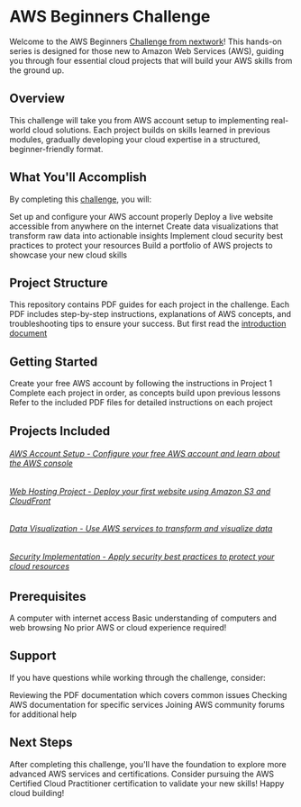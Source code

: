 # AWS Beginners Challenge
Welcome to the AWS Beginners [Challenge from nextwork](https://learn.nextwork.org/projects/aws-beginners-challenge)! This hands-on series is designed for those new to Amazon Web Services (AWS), guiding you through four essential cloud projects that will build your AWS skills from the ground up.

## Overview
This challenge will take you from AWS account setup to implementing real-world cloud solutions. Each project builds on skills learned in previous modules, gradually developing your cloud expertise in a structured, beginner-friendly format.

## What You'll Accomplish
By completing this [challenge](https://learn.nextwork.org/projects/aws-beginners-challenge), you will:

Set up and configure your AWS account properly
Deploy a live website accessible from anywhere on the internet
Create data visualizations that transform raw data into actionable insights
Implement cloud security best practices to protect your resources
Build a portfolio of AWS projects to showcase your new cloud skills

## Project Structure
This repository contains PDF guides for each project in the challenge. Each PDF includes step-by-step instructions, explanations of AWS concepts, and troubleshooting tips to ensure your success. But first read the [introduction document](https://github.com/Shaykhouna/nextwork_-_aws-beginners-challenge/blob/main/legendary-aws-beginners-challenge.pdf)

## Getting Started

Create your free AWS account by following the instructions in Project 1
Complete each project in order, as concepts build upon previous lessons
Refer to the included PDF files for detailed instructions on each project

## Projects Included

###### [AWS Account Setup - Configure your free AWS account and learn about the AWS console](https://link.nextwork.org/projects/aws-account-setup?utm_source=project-app)
###### [Web Hosting Project - Deploy your first website using Amazon S3 and CloudFront](https://link.nextwork.org/projects/aws-host-a-website-on-s3?utm_source=project-app)
###### [Data Visualization - Use AWS services to transform and visualize data](https://link.nextwork.org/projects/aws-analytics-quicksight?utm_source=project-app)
###### [Security Implementation - Apply security best practices to protect your cloud resources](https://link.nextwork.org/projects/aws-security-iam?utm_source=project-app)

## Prerequisites

A computer with internet access
Basic understanding of computers and web browsing
No prior AWS or cloud experience required!

## Support
If you have questions while working through the challenge, consider:

Reviewing the PDF documentation which covers common issues
Checking AWS documentation for specific services
Joining AWS community forums for additional help

## Next Steps
After completing this challenge, you'll have the foundation to explore more advanced AWS services and certifications. Consider pursuing the AWS Certified Cloud Practitioner certification to validate your new skills!
Happy cloud building!
